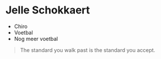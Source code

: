 # Jelle Schokkaert


* Chiro
* Voetbal
* Nog meer voetbal


> The standard you walk past is the standard you accept.